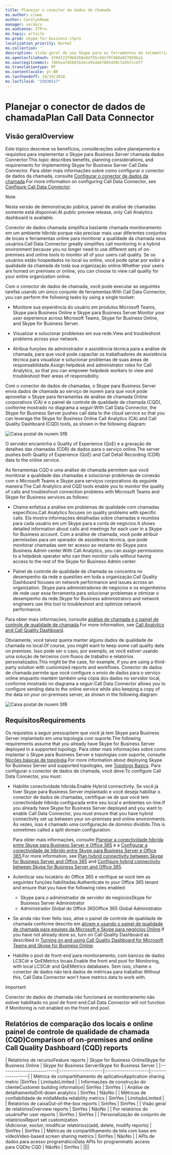 ```yaml
---
title: Planejar o conector de dados de chamada
ms.author: crowe
author: CarolynRowe
manager: serdars
ms.audience: ITPro
ms.topic: article
ms.prod: skype-for-business-itpro
localization_priority: Normal
ms.collection: ''
description: Visão geral do uso Skype para as ferramentas de telemetria Business Online para monitorar uma implementação local em um cenário híbrido.
ms.openlocfilehash: d704f23f9b8260e8d755c4d1f0f48da927859ba1
ms.sourcegitcommit: 7d65eafd5b0163ece91deb7801458c7a45fcc4f7
ms.translationtype: MT
ms.contentlocale: pt-BR
ms.lasthandoff: 10/29/2018
ms.locfileid: "25838517"
---
```

# <a name="plan-call-data-connector"></a><span data-ttu-id="14d80-103">Planejar o conector de dados de chamada</span><span class="sxs-lookup"><span data-stu-id="14d80-103">Plan Call Data Connector</span></span>

## <a name="overview"></a><span data-ttu-id="14d80-104">Visão geral</span><span class="sxs-lookup"><span data-stu-id="14d80-104">Overview</span></span>
<span data-ttu-id="14d80-105">Este tópico descreve os benefícios, considerações sobre planejamento e requisitos para implementar o Skype para Business Server chamada dados Connector.</span><span class="sxs-lookup"><span data-stu-id="14d80-105">This topic describes benefits, planning considerations, and requirements for implementing Skype for Business Server Call Data Connector.</span></span> <span data-ttu-id="14d80-106">Para obter mais informações sobre como configurar o conector de dados da chamada, consulte [Configurar o conector de dados da chamada](configure-call-data-connector.md).</span><span class="sxs-lookup"><span data-stu-id="14d80-106">For more information on configuring Call Data Connector, see [Configure Call Data Connector](configure-call-data-connector.md).</span></span>

> [!NOTE]
> <span data-ttu-id="14d80-107">Nesta versão de demonstração pública, painel de análise de chamadas somente está disponível.</span><span class="sxs-lookup"><span data-stu-id="14d80-107">At public preview release, only Call Analytics dashboard is available.</span></span>

<span data-ttu-id="14d80-108">Conector de dados chamada simplifica bastante chamada monitoramento em um ambiente híbrido porque não precisar mais usar diferentes conjuntos de locais e ferramentas online para monitorar a qualidade da chamada seus usuários.</span><span class="sxs-lookup"><span data-stu-id="14d80-108">Call Data Connector greatly simplifies call monitoring in a hybrid environment because you no longer need to use different sets of on-premises and online tools to monitor all of your users call quality.</span></span> <span data-ttu-id="14d80-109">Se os usuários estão hospedados no local ou online, você pode optar por exibir a qualidade da chamada de toda sua organização online.</span><span class="sxs-lookup"><span data-stu-id="14d80-109">Whether your users are homed on premises or online, you can choose to view call quality for your entire organization online.</span></span>

<span data-ttu-id="14d80-110">Com o conector de dados de chamada, você pode executar as seguintes tarefas usando um único conjunto de ferramentas:</span><span class="sxs-lookup"><span data-stu-id="14d80-110">With Call Data Connector, you can perform the following tasks by using a single toolset:</span></span>

- <span data-ttu-id="14d80-111">Monitore sua experiência do usuário em produtos Microsoft Teams, Skype para Business Online e Skype para Business Server.</span><span class="sxs-lookup"><span data-stu-id="14d80-111">Monitor your user experience across Microsoft Teams, Skype for Business Online, and Skype for Business Server.</span></span>

- <span data-ttu-id="14d80-112">Visualizar e solucionar problemas em sua rede.</span><span class="sxs-lookup"><span data-stu-id="14d80-112">View and troubleshoot problems across your network.</span></span>

- <span data-ttu-id="14d80-113">Atribua funções de administrador e assistência técnica para a análise de chamada, para que você pode capacitar os trabalhadores de assistência técnica para visualizar e solucionar problemas de suas áreas de responsabilidade.</span><span class="sxs-lookup"><span data-stu-id="14d80-113">Assign helpdesk and administrator roles for Call Analytics, so that you can empower helpdesk workers to view and troubleshoot their areas of responsibility.</span></span> 

<span data-ttu-id="14d80-114">Com o conector de dados de chamadas, o Skype para Business Server envia dados de chamada ao serviço de nuvem para que você pode aproveitar o Skype para ferramentas de análise de chamada Online corporativos (CA) e o painel de controle de qualidade de chamada (CQD), conforme mostrado no diagrama a seguir:</span><span class="sxs-lookup"><span data-stu-id="14d80-114">With Call Data Connector, the Skype for Business Server pushes call data to the cloud service so that you can leverage the Skype for Business Online Call Analytics (CA) and Call Quality Dashboard (CQD) tools, as shown in the following diagram:</span></span>

![Caixa postal de nuvem SfB](../../sfbserver2019/media/call-data-connector-plan-1.png)

<span data-ttu-id="14d80-116">O servidor encaminha o Quality of Experience (QoE) e a gravação de detalhes das chamadas (CDR) de dados para o serviço online.</span><span class="sxs-lookup"><span data-stu-id="14d80-116">The server pushes both Quality of Experience (QoE) and Call Detail Recording (CDR) data to the online service.</span></span>

<span data-ttu-id="14d80-117">As ferramentas CQD e uma análise de chamada permitem que você monitorar a qualidade das chamadas e solucionar problemas de conexão com o Microsoft Teams e Skype para serviços corporativos da seguinte maneira:</span><span class="sxs-lookup"><span data-stu-id="14d80-117">The Call Analytics and CQD tools enable you to monitor the quality of calls and troubleshoot connection problems with Microsoft Teams and Skype for Business services as follows:</span></span>

- <span data-ttu-id="14d80-118">Chama enfatiza a análise em problemas de qualidade com chamadas específicos.</span><span class="sxs-lookup"><span data-stu-id="14d80-118">Call Analytics focuses on quality problems with specific calls.</span></span> <span data-ttu-id="14d80-119">Ela mostra informações detalhadas sobre chamadas e reuniões para cada usuário em um Skype para a conta de negócios.</span><span class="sxs-lookup"><span data-stu-id="14d80-119">It shows detailed information about calls and meetings for each user in a Skype for Business account.</span></span>  <span data-ttu-id="14d80-120">Com a análise de chamada, você pode atribuir permissões para um operador de assistência técnica, que pode monitorar chamadas sem ter acesso ao restante do Skype para Business Admin center.</span><span class="sxs-lookup"><span data-stu-id="14d80-120">With Call Analytics, you can assign permissions to a helpdesk operator who can then monitor calls without having access to the rest of the Skype for Business Admin center.</span></span>

- <span data-ttu-id="14d80-121">Painel de controle de qualidade de chamada se concentra no desempenho da rede e questões em toda a organização.</span><span class="sxs-lookup"><span data-stu-id="14d80-121">Call Quality Dashboard focuses on network performance and issues across an organization.</span></span> <span data-ttu-id="14d80-122">Skype para administradores de negócios e os engenheiros de rede usar essa ferramenta para solucionar problemas e otimizar o desempenho da rede.</span><span class="sxs-lookup"><span data-stu-id="14d80-122">Skype for Business administrators and network engineers use this tool to troubleshoot and optimize network performance.</span></span>

<span data-ttu-id="14d80-123">Para obter mais informações, consulte [análise de chamada e o painel de controle de qualidade de chamada](https://docs.microsoft.com/SkypeForBusiness/using-call-quality-in-your-organization/difference-between-call-analytics-and-call-quality-dashboard).</span><span class="sxs-lookup"><span data-stu-id="14d80-123">For more information, see [Call Analytics and Call Quality Dashboard](https://docs.microsoft.com/SkypeForBusiness/using-call-quality-in-your-organization/difference-between-call-analytics-and-call-quality-dashboard).</span></span>

<span data-ttu-id="14d80-124">Obviamente, você talvez queira manter alguns dados de qualidade de chamada no local.</span><span class="sxs-lookup"><span data-stu-id="14d80-124">Of course, you might want to keep some call quality data on premises.</span></span> <span data-ttu-id="14d80-125">Isso pode ser o caso, por exemplo, se você estiver usando uma solução de terceiros com fluxos de trabalho e relatórios personalizados.</span><span class="sxs-lookup"><span data-stu-id="14d80-125">This might be the case, for example, if you are using a third-party solution with customized reports and workflows.</span></span>  <span data-ttu-id="14d80-126">Conector de dados de chamada permite que você configure o envio de dados para o serviço online enquanto mantém também uma cópia dos dados no servidor local, conforme mostrado no diagrama a seguir:</span><span class="sxs-lookup"><span data-stu-id="14d80-126">Call Data Connector allows you to configure sending data to the online service while also keeping a copy of the data on your on-premises server, as shown in the following diagram:</span></span>

![Caixa postal de nuvem SfB](../../sfbserver2019/media/call-data-connector-plan-2.png)


## <a name="requirements"></a><span data-ttu-id="14d80-128">Requisitos</span><span class="sxs-lookup"><span data-stu-id="14d80-128">Requirements</span></span>

<span data-ttu-id="14d80-129">Os requisitos a seguir pressupõem que você já tem Skype para Business Server implantado em uma topologia com suporte.</span><span class="sxs-lookup"><span data-stu-id="14d80-129">The following requirements assume that you already have Skype for Business Server deployed in a supported topology.</span></span>  <span data-ttu-id="14d80-130">Para obter mais informações sobre como implantar o Skype para Business Server e topologias com suporte, consulte [Noções básicas de topologia](https://docs.microsoft.com/SkypeForBusiness/plan-your-deployment/topology-basics/topology-basics).</span><span class="sxs-lookup"><span data-stu-id="14d80-130">For more information about deploying Skype for Business Server and supported topologies, see [Topology Basics](https://docs.microsoft.com/SkypeForBusiness/plan-your-deployment/topology-basics/topology-basics).</span></span> <span data-ttu-id="14d80-131">Para configurar o conector de dados da chamada, você deve:</span><span class="sxs-lookup"><span data-stu-id="14d80-131">To configure Call Data Connector, you must:</span></span>

- <span data-ttu-id="14d80-132">Habilite conectividade híbrida.</span><span class="sxs-lookup"><span data-stu-id="14d80-132">Enable Hybrid connectivity.</span></span> <span data-ttu-id="14d80-133">Se você já tiver Skype para Business Server implantado e você deseja habilitar o conector de dados de chamadas, certifique-se de que você tem conectividade híbrida configurada entre seu local e ambientes on-line.</span><span class="sxs-lookup"><span data-stu-id="14d80-133">If you already have Skype for Business Server deployed and you want to enable Call Data Connector, you must ensure that you have hybrid connectivity set up between your on-premises and online environments.</span></span> <span data-ttu-id="14d80-134">Às vezes, isso é chamado uma configuração de domínio dividido.</span><span class="sxs-lookup"><span data-stu-id="14d80-134">This is sometimes called a split domain configuration.</span></span> 

   <span data-ttu-id="14d80-135">Para obter mais informações, consulte [Planejar a conectividade híbrida entre Skype para Business Server e Office 365](plan-hybrid-connectivity.md) e a [Configurar a conectividade de híbrido entre Skype para Business Server e Office 365](configure-hybrid-connectivity.md).</span><span class="sxs-lookup"><span data-stu-id="14d80-135">For more information, see [Plan hybrid connectivity between Skype for Business Server and Office 365](plan-hybrid-connectivity.md) and [Configure hybrid connectivity between Skype for Business Server and Office 365](configure-hybrid-connectivity.md).</span></span>

-  <span data-ttu-id="14d80-136">Autenticar seu locatário do Office 365 e verifique se você tem as seguintes funções habilitadas:</span><span class="sxs-lookup"><span data-stu-id="14d80-136">Authenticate to your Office 365 tenant and ensure that you have the following roles enabled:</span></span>

   - <span data-ttu-id="14d80-137">Skype para o administrador de servidor de negócios</span><span class="sxs-lookup"><span data-stu-id="14d80-137">Skype for Business Server Administrator</span></span> 
   - <span data-ttu-id="14d80-138">Administrador Global do Office 365</span><span class="sxs-lookup"><span data-stu-id="14d80-138">Office 365 Global Administrator</span></span> 

- <span data-ttu-id="14d80-139">Se ainda não tiver feito isso, ative o painel de controle de qualidade de chamada conforme descrito em [ativem e usando o painel de qualidade de chamada para equipes da Microsoft e Skype para negócios Online](/microsoftteams/turning-on-and-using-call-quality-dashboard).</span><span class="sxs-lookup"><span data-stu-id="14d80-139">If you have not already done so, turn on Call Quality Dashboard as described in [Turning on and using Call Quality Dashboard for Microsoft Teams and Skype for Business Online](/microsoftteams/turning-on-and-using-call-quality-dashboard).</span></span>
 
- <span data-ttu-id="14d80-140">Habilite o pool de front-end para monitoramento, com bancos de dados LCSCdr e QoEMetrics locais.</span><span class="sxs-lookup"><span data-stu-id="14d80-140">Enable the front end pool for Monitoring, with local LCSCdr and QoEMetrics databases.</span></span> <span data-ttu-id="14d80-141">Sem isso, chame o conector de dados não terá dados de métricas para trabalhar.</span><span class="sxs-lookup"><span data-stu-id="14d80-141">Without this, Call Data Connector won't have metrics data to work with.</span></span> 
 
> [!IMPORTANT]
> <span data-ttu-id="14d80-142">Conector de dados de chamada não funcionará se monitoramento não estiver habilitado no pool de front-end.</span><span class="sxs-lookup"><span data-stu-id="14d80-142">Call Data Connector will not function if Monitoring is not enabled on the front end pool.</span></span>

## <a name="comparison-of-on-premises-and-online-call-quality-dashboard-cqd-reports"></a><span data-ttu-id="14d80-143">Relatórios de comparação dos locais e online painel de controle de qualidade de chamada (CQD)</span><span class="sxs-lookup"><span data-stu-id="14d80-143">Comparison of on-premises and online Call Quality Dashboard (CQD) reports</span></span>

| <span data-ttu-id="14d80-144">Relatórios de recurso</span><span class="sxs-lookup"><span data-stu-id="14d80-144">Feature reports</span></span> | <span data-ttu-id="14d80-145">Skype for Business Online</span><span class="sxs-lookup"><span data-stu-id="14d80-145">Skype for Business Online</span></span> | <span data-ttu-id="14d80-146">Skype for Business Server</span><span class="sxs-lookup"><span data-stu-id="14d80-146">Skype for Business Server</span></span>   |
|:---------------------------|:---------------------|:---------------------|:------------------|
| <span data-ttu-id="14d80-147">Métrica de compartilhamento de aplicativo</span><span class="sxs-lookup"><span data-stu-id="14d80-147">Application sharing metric</span></span> |<span data-ttu-id="14d80-148">Sim</span><span class="sxs-lookup"><span data-stu-id="14d80-148">Yes</span></span> | <span data-ttu-id="14d80-149">Limitado</span><span class="sxs-lookup"><span data-stu-id="14d80-149">Limited</span></span> |
| <span data-ttu-id="14d80-150">Informações de construção do cliente</span><span class="sxs-lookup"><span data-stu-id="14d80-150">Customer building information</span></span>| <span data-ttu-id="14d80-151">Sim</span><span class="sxs-lookup"><span data-stu-id="14d80-151">Yes</span></span> | <span data-ttu-id="14d80-152">Sim</span><span class="sxs-lookup"><span data-stu-id="14d80-152">Yes</span></span> |
| <span data-ttu-id="14d80-153">Análise de detalhamento</span><span class="sxs-lookup"><span data-stu-id="14d80-153">Drill-down analytics</span></span> | <span data-ttu-id="14d80-154">Sim</span><span class="sxs-lookup"><span data-stu-id="14d80-154">Yes</span></span> | <span data-ttu-id="14d80-155">Não</span><span class="sxs-lookup"><span data-stu-id="14d80-155">No</span></span> |
| <span data-ttu-id="14d80-156">Métricas de confiabilidade de mídia</span><span class="sxs-lookup"><span data-stu-id="14d80-156">Media reliability metrics</span></span> | <span data-ttu-id="14d80-157">Sim</span><span class="sxs-lookup"><span data-stu-id="14d80-157">Yes</span></span> | <span data-ttu-id="14d80-158">Limitado</span><span class="sxs-lookup"><span data-stu-id="14d80-158">Limited</span></span> |
| <span data-ttu-id="14d80-159">Relatórios de caixa</span><span class="sxs-lookup"><span data-stu-id="14d80-159">Out-of-the-box reports</span></span> | <span data-ttu-id="14d80-160">Sim</span><span class="sxs-lookup"><span data-stu-id="14d80-160">Yes</span></span> | <span data-ttu-id="14d80-161">Sim</span><span class="sxs-lookup"><span data-stu-id="14d80-161">Yes</span></span> |
| <span data-ttu-id="14d80-162">Visão geral de relatórios</span><span class="sxs-lookup"><span data-stu-id="14d80-162">Overview reports</span></span> | <span data-ttu-id="14d80-163">Sim</span><span class="sxs-lookup"><span data-stu-id="14d80-163">Yes</span></span> | <span data-ttu-id="14d80-164">Não</span><span class="sxs-lookup"><span data-stu-id="14d80-164">No</span></span> |
| <span data-ttu-id="14d80-165">Por relatórios do usuário</span><span class="sxs-lookup"><span data-stu-id="14d80-165">Per user reports</span></span> | <span data-ttu-id="14d80-166">Sim</span><span class="sxs-lookup"><span data-stu-id="14d80-166">Yes</span></span> | <span data-ttu-id="14d80-167">Sim</span><span class="sxs-lookup"><span data-stu-id="14d80-167">Yes</span></span> |
| <span data-ttu-id="14d80-168">Personalização de conjunto de relatórios</span><span class="sxs-lookup"><span data-stu-id="14d80-168">Report set customization</span></span> <br> <span data-ttu-id="14d80-169">(Adicionar, excluir, modificar relatórios)</span><span class="sxs-lookup"><span data-stu-id="14d80-169">(add, delete, modify reports)</span></span> | <span data-ttu-id="14d80-170">Sim</span><span class="sxs-lookup"><span data-stu-id="14d80-170">Yes</span></span> | <span data-ttu-id="14d80-171">Sim</span><span class="sxs-lookup"><span data-stu-id="14d80-171">Yes</span></span> |
| <span data-ttu-id="14d80-172">Métricas de compartilhamento de tela com base em vídeo</span><span class="sxs-lookup"><span data-stu-id="14d80-172">Video-based screen sharing metrics</span></span> | <span data-ttu-id="14d80-173">Sim</span><span class="sxs-lookup"><span data-stu-id="14d80-173">Yes</span></span> | <span data-ttu-id="14d80-174">Não</span><span class="sxs-lookup"><span data-stu-id="14d80-174">No</span></span> |
| <span data-ttu-id="14d80-175">APIs de dados para acesso programático</span><span class="sxs-lookup"><span data-stu-id="14d80-175">Data APIs for programmatic access</span></span> <br> <span data-ttu-id="14d80-176">para CQD</span><span class="sxs-lookup"><span data-stu-id="14d80-176">to CQD</span></span> | <span data-ttu-id="14d80-177">Não</span><span class="sxs-lookup"><span data-stu-id="14d80-177">No</span></span> | <span data-ttu-id="14d80-178">Sim</span><span class="sxs-lookup"><span data-stu-id="14d80-178">Yes</span></span> |
||||
